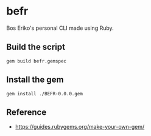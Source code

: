 # befr

Bos Eriko's personal CLI made using Ruby.

## Build the script

```
gem build befr.gemspec
```

## Install the gem

```
gem install ./BEFR-0.0.0.gem
```

## Reference

- https://guides.rubygems.org/make-your-own-gem/
